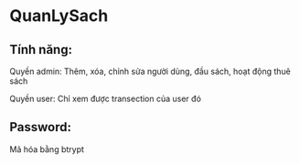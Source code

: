 # QuanLySach

## Tính năng:

 Quyền admin: Thêm, xóa, chỉnh sửa người dùng, đầu sách, hoạt động thuê sách
 
 Quyền user: Chỉ xem được transection của user đó

## Password:

Mã hóa bằng btrypt

